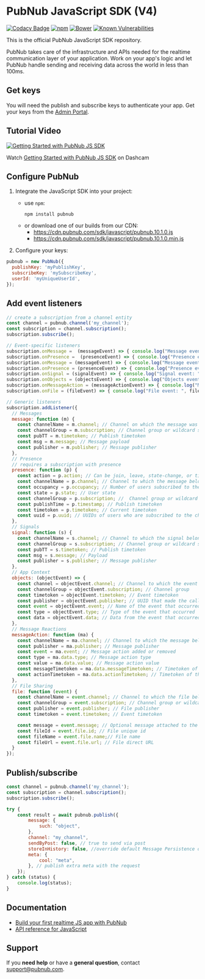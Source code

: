 # PubNub JavaScript SDK (V4)

[![Codacy Badge](https://api.codacy.com/project/badge/Grade/2859917905c549b8bfa27630ff276fce)](https://www.codacy.com/app/PubNub/javascript?utm_source=github.com&amp;utm_medium=referral&amp;utm_content=pubnub/javascript&amp;utm_campaign=Badge_Grade)
[![npm](https://img.shields.io/npm/v/pubnub.svg)]()
[![Bower](https://img.shields.io/bower/v/pubnub.svg)]()
[![Known Vulnerabilities](https://snyk.io/test/npm/pubnub/badge.svg)](https://snyk.io/test/npm/pubnub)

This is the official PubNub JavaScript SDK repository.

PubNub takes care of the infrastructure and APIs needed for the realtime communication layer of your application. Work on your app's logic and let PubNub handle sending and receiving data across the world in less than 100ms.

## Get keys

You will need the publish and subscribe keys to authenticate your app. Get your keys from the [Admin Portal](https://dashboard.pubnub.com/login).

## Tutorial Video

[![Getting Started with PubNub JS SDK](https://replayable-api-production.herokuapp.com/replay/64ee0d2ca4bc310061f566ca/gif?shareKey=8YQoHC40jdzYpYGpcJhQ)](https://app.dashcam.io/replay/64ee0d2ca4bc310061f566ca?share=8YQoHC40jdzYpYGpcJhQ) 

Watch [Getting Started with PubNub JS SDK](https://app.dashcam.io/replay/64ee0d2ca4bc310061f566ca?share=8YQoHC40jdzYpYGpcJhQ) on Dashcam

## Configure PubNub

1. Integrate the JavaScript SDK into your project:
   * use `npm`:
     ```
     npm install pubnub
     ```
   * or download one of our builds from our CDN: 
     * https://cdn.pubnub.com/sdk/javascript/pubnub.10.1.0.js
     * https://cdn.pubnub.com/sdk/javascript/pubnub.10.1.0.min.js

2. Configure your keys:

  ```javascript
  pubnub = new PubNub({
    publishKey: 'myPublishKey',
    subscribeKey: 'mySubscribeKey',
    userId: 'myUniqueUserId',
  });
  ```

## Add event listeners

```javascript
// create a subscription from a channel entity
const channel = pubnub.channel('my_channel');
const subscription = channel.subscription();
subscription.subscribe();

// Event-specific listeners
subscription.onMessage =  (messageEvent) => { console.log("Message event: ", messageEvent); };
subscription.onPresence =  (presenceEvent) => { console.log("Presence event: ", presenceEvent); };
subscription.onMessage = (messageEvent) => { console.log("Message event: ", messageEvent); };
subscription.onPresence = (presenceEvent) => { console.log("Presence event: ", presenceEvent); };
subscription.onSignal = (signalEvent) => { console.log("Signal event: ", signalEvent); };
subscription.onObjects = (objectsEvent) => { console.log("Objects event: ", objectsEvent); };
subscription.onMessageAction = (messageActionEvent) => { console.log("Message Action event: ", messageActionEvent); };
subscription.onFile = (fileEvent) => { console.log("File event: ", fileEvent); };

// Generic listeners
subscription.addListener({
  // Messages
  message: function (m) {
    const channelName = m.channel; // Channel on which the message was published
    const channelGroup = m.subscription; // Channel group or wildcard subscription match (if exists)
    const pubTT = m.timetoken; // Publish timetoken
    const msg = m.message; // Message payload
    const publisher = m.publisher; // Message publisher
  },
  // Presence
  // requires a subscription with presence
  presence: function (p) {
    const action = p.action; // Can be join, leave, state-change, or timeout
    const channelName = p.channel; // Channel to which the message belongs
    const occupancy = p.occupancy; // Number of users subscribed to the channel
    const state = p.state; // User state
    const channelGroup = p.subscription; //  Channel group or wildcard subscription match, if any
    const publishTime = p.timestamp; // Publish timetoken
    const timetoken = p.timetoken; // Current timetoken
    const uuid = p.uuid; // UUIDs of users who are subscribed to the channel
  },
  // Signals
  signal: function (s) {
    const channelName = s.channel; // Channel to which the signal belongs
    const channelGroup = s.subscription; // Channel group or wildcard subscription match, if any
    const pubTT = s.timetoken; // Publish timetoken
    const msg = s.message; // Payload
    const publisher = s.publisher; // Message publisher
  },
  // App Context
  objects: (objectEvent) => {
    const channel = objectEvent.channel; // Channel to which the event belongs
    const channelGroup = objectEvent.subscription; // Channel group
    const timetoken = objectEvent.timetoken; // Event timetoken
    const publisher = objectEvent.publisher; // UUID that made the call
    const event = objectEvent.event; // Name of the event that occurred
    const type = objectEvent.type; // Type of the event that occurred
    const data = objectEvent.data; // Data from the event that occurred
  },
  // Message Reactions
  messageAction: function (ma) {
    const channelName = ma.channel; // Channel to which the message belongs
    const publisher = ma.publisher; // Message publisher
    const event = ma.event; // Message action added or removed
    const type = ma.data.type; // Message action type
    const value = ma.data.value; // Message action value
    const messageTimetoken = ma.data.messageTimetoken; // Timetoken of the original message
    const actionTimetoken = ma.data.actionTimetoken; // Timetoken of the message action
  },
  // File Sharing
  file: function (event) {
    const channelName = event.channel; // Channel to which the file belongs
    const channelGroup = event.subscription; // Channel group or wildcard subscription match (if exists)
    const publisher = event.publisher; // File publisher
    const timetoken = event.timetoken; // Event timetoken

    const message = event.message; // Optional message attached to the file
    const fileId = event.file.id; // File unique id
    const fileName = event.file.name;// File name
    const fileUrl = event.file.url; // File direct URL
  }
});
```

## Publish/subscribe

```javascript
const channel = pubnub.channel('my_channel');
const subscription = channel.subscription();
subscription.subscribe();

try {
    const result = await pubnub.publish({
        message: {
            such: "object",
        },
        channel: "my_channel",
        sendByPost: false, // true to send via post
        storeInHistory: false, //override default Message Persistence options
        meta: {
            cool: "meta",
        }, // publish extra meta with the request
    });
} catch (status) {
    console.log(status);
}
```

## Documentation

* [Build your first realtime JS app with PubNub](https://www.pubnub.com/tutorials/real-time-data-streaming/)
* [API reference for JavaScript](https://www.pubnub.com/docs/sdks/javascript/api-reference/publish-and-subscribe)

## Support

If you **need help** or have a **general question**, contact <support@pubnub.com>.

